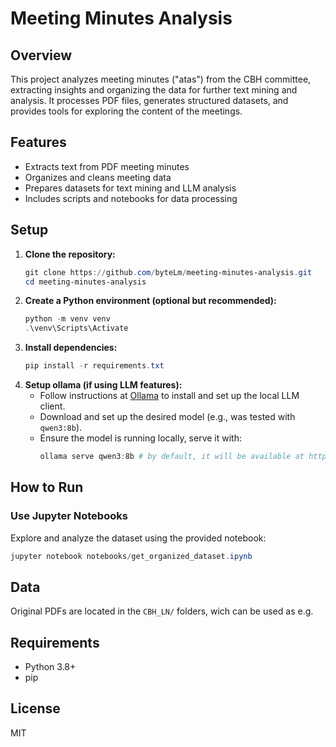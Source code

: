 # Meeting Minutes Analysis

## Overview
This project analyzes meeting minutes ("atas") from the CBH committee, extracting insights and organizing the data for further text mining and analysis. It processes PDF files, generates structured datasets, and provides tools for exploring the content of the meetings.

## Features
- Extracts text from PDF meeting minutes
- Organizes and cleans meeting data
- Prepares datasets for text mining and LLM analysis
- Includes scripts and notebooks for data processing

## Setup
1. **Clone the repository:**
	```powershell
	git clone https://github.com/byteLm/meeting-minutes-analysis.git
	cd meeting-minutes-analysis
	```
2. **Create a Python environment (optional but recommended):**
	```powershell
	python -m venv venv
	.\venv\Scripts\Activate
	```
3. **Install dependencies:**
	```powershell
	pip install -r requirements.txt
	```
4. **Setup ollama (if using LLM features):**
   - Follow instructions at [Ollama](https://ollama.com/docs/installation) to install and set up the local LLM client.
   - Download and set up the desired model (e.g., was tested with `qwen3:8b`).
   - Ensure the model is running locally, serve it with:
     ```powershell
     ollama serve qwen3:8b # by default, it will be available at http://localhost:11434
     ```
## How to Run
### Use Jupyter Notebooks
Explore and analyze the dataset using the provided notebook:
```powershell
jupyter notebook notebooks/get_organized_dataset.ipynb
```

## Data
Original PDFs are located in the `CBH_LN/` folders, wich can be used as e.g.

## Requirements
- Python 3.8+
- pip

## License
MIT